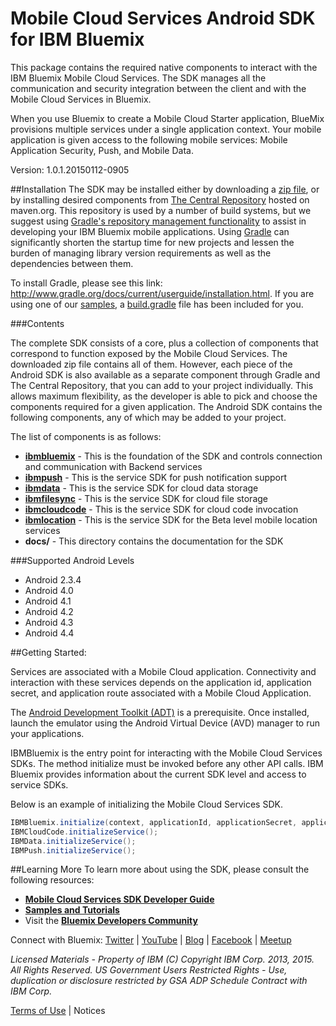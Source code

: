 Mobile Cloud Services Android SDK for IBM Bluemix
===

This package contains the required native components to interact with the IBM
Bluemix Mobile Cloud Services.  The SDK manages all the communication and security integration between 
the client and with the Mobile Cloud Services in Bluemix.

When you use Bluemix to create a Mobile Cloud Starter application, BlueMix provisions 
multiple services under a single application context. Your mobile application is given 
access to the following mobile services: Mobile Application Security, Push, and Mobile Data.

Version: 1.0.1.20150112-0905

##Installation
The SDK may be installed either by downloading a [zip file](https://mbaas-catalog.ng.bluemix.net/sdk/ibm-baas-sdk-android.zip),
or by installing desired components from [The Central Repository](http://search.maven.org/)
hosted on maven.org. This repository is used by a number of build systems,
but we suggest using [Gradle's repository management functionality](http://www.gradle.org/docs/current/userguide/artifact_dependencies_tutorial.html)
to assist in developing your IBM Bluemix mobile applications.  Using
[Gradle](http://www.gradle.org) can significantly shorten the startup time for new
projects and lessen the burden of managing library version requirements
as well as the dependencies between them.

To install Gradle, please see this link: http://www.gradle.org/docs/current/userguide/installation.html.  If you
are using one of our [samples](https://hub.jazz.net/user/mobilecloud),
a [build.gradle](http://www.gradle.org/docs/current/userguide/tutorial_using_tasks.html)
file has been included for you.

###Contents

The complete SDK consists of a core, plus a collection of components that correspond to function exposed
by the Mobile Cloud Services.  The downloaded zip file
contains all of them. However, each piece of the Android SDK is also available as a separate component
through Gradle and The Central Repository, 
that you can add to your project individually. This allows maximum flexibility, as the developer is able to 
pick and choose the components required for a given application. The Android SDK contains the following 
components, any of which may be added to your project.

The list of components is as follows:
- **[ibmbluemix](https://hub.jazz.net/project/bluemixmobilesdk/ibmbluemix-android/overview)** - This is the foundation of the SDK and controls connection and communication with Backend services
- **[ibmpush](https://hub.jazz.net/project/bluemixmobilesdk/ibmpush-android/overview)** - This is the service SDK for push notification support
- **[ibmdata](https://hub.jazz.net/project/bluemixmobilesdk/ibmdata-android/overview)** - This is the service SDK for cloud data storage
- **[ibmfilesync](https://hub.jazz.net/project/bluemixmobilesdk/ibmfilesync-android/overview)** - This is the service SDK for cloud file storage
- **[ibmcloudcode](https://hub.jazz.net/project/bluemixmobilesdk/ibmcloudcode-android/overview)** - This is the service SDK for cloud code invocation
- **[ibmlocation](https://hub.jazz.net/project/bluemixmobilesdk/ibmlocation-android/overview)** - This is the service SDK for the Beta level mobile location services
- **docs/** - This directory contains the documentation for the SDK

###Supported Android Levels
- Android 2.3.4
- Android 4.0
- Android 4.1
- Android 4.2
- Android 4.3
- Android 4.4

##Getting Started:

Services are associated with a Mobile Cloud application. Connectivity and interaction with
these services depends on the application id, application secret, and application route associated
with a Mobile Cloud Application.

The [Android Development Toolkit (ADT)](http://developer.android.com/sdk/index.html) is a prerequisite.  Once
installed, launch the emulator using the Android Virtual Device
(AVD) manager to run your applications.

IBMBluemix is the entry point for interacting with the Mobile Cloud Services SDKs.  The method initialize
must be invoked before any other API calls.  IBM Bluemix provides information about the current SDK level
and access to service SDKs.

Below is an example of initializing the Mobile Cloud Services SDK.
```java
IBMBluemix.initialize(context, applicationId, applicationSecret, applicationRoute);
IBMCloudCode.initializeService();
IBMData.initializeService();
IBMPush.initializeService();
```
##Learning More
To learn more about using the SDK, please consult the following resources:
- **[Mobile Cloud Services SDK Developer Guide](http://mbaas-gettingstarted.ng.bluemix.net/)**
- **[Samples and Tutorials](https://www.ng.bluemix.net/docs/#starters/mobile/index.html#samples)**
- Visit the **[Bluemix Developers Community](https://developer.ibm.com/bluemix/)**

Connect with Bluemix: [Twitter](https://twitter.com/ibmbluemix) |
[YouTube](https://www.youtube.com/playlist?list=PLzpeuWUENMK2d3L5qCITo2GQEt-7r0oqm) |
[Blog](https://developer.ibm.com/bluemix/blog/) |
[Facebook](https://www.facebook.com/ibmbluemix) |
[Meetup](http://www.meetup.com/bluemix/)

*Licensed Materials - Property of IBM
(C) Copyright IBM Corp. 2013, 2015. All Rights Reserved.
US Government Users Restricted Rights - Use, duplication or
disclosure restricted by GSA ADP Schedule Contract with IBM Corp.*

[Terms of Use](https://hub.jazz.net/project/bluemixmobilesdk/ibmbluemix-android/overview#https://hub.jazz.net/gerrit/plugins/gerritfs/contents/bluemixmobilesdk%252Fibmbluemix-android/refs%252Fheads%252Fmaster/License.txt) |
Notices
